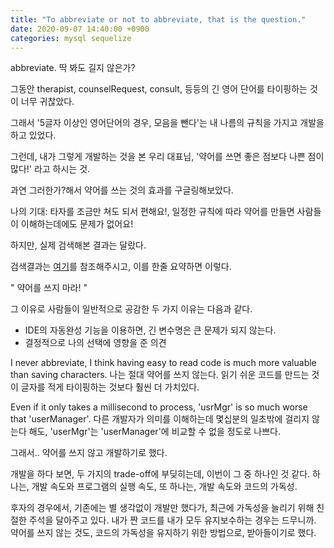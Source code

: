 ```yaml
---
title: "To abbreviate or not to abbreviate, that is the question."
date: 2020-09-07 14:40:00 +0900
categories: mysql sequelize
---
```


abbreviate. 딱 봐도 길지 않은가?

그동안 therapist, counselRequest, consult, 등등의 긴 영어 단어를 타이핑하는 것이 너무 귀찮았다.

그래서 '5글자 이상인 영어단어의 경우, 모음을 뺀다'는 내 나름의 규칙을 가지고 개발을 하고 있었다.

그런데, 내가 그렇게 개발하는 것을 본 우리 대표님, '약어를 쓰면 좋은 점보다 나쁜 점이 많다!' 라고 하시는 것.

과연 그러한가?해서 약어를 쓰는 것의 효과를 구글링해보았다.

나의 기대: 타자를 조금만 쳐도 되서 편해요!, 일정한 규칙에 따라 약어를 만들면 사람들이 이해하는데에도 문제가 없어요!

하지만, 실제 검색해본 결과는 달랐다.

검색결과는 [여기][here]를 참조해주시고, 이를 한줄 요약하면 이렇다.


" 약어를 쓰지 마라! "

그 이유로 사람들이 일반적으로 공감한 두 가지 이유는 다음과 같다.

- IDE의 자동완성 기능을 이용하면, 긴 변수명은 큰 문제가 되지 않는다.
- 결정적으로 나의 선택에 영향을 준 의견

I never abbreviate, I think having easy to read code is much more valuable than saving characters.
나는 절대 약어를 쓰지 않는다. 읽기 쉬운 코드를 만드는 것이 글자를 적게 타이핑하는 것보다 훨씬 더 가치있다.

Even if it only takes a millisecond to process, 'usrMgr' is so much worse that 'userManager'.
다른 개발자가 의미를 이해하는데 몇십분의 일초밖에 걸리지 않는다 해도, 'userMgr'는 'userManager'에 비교할 수 없을 정도로 나쁘다.

그래서.. 약어를 쓰지 않고 개발하기로 했다.

개발을 하다 보면, 두 가지의 trade-off에 부딪히는데, 이번이 그 중 하나인 것 같다.
하나는, 개발 속도와 프로그램의 실행 속도,
또 하나는, 개발 속도와 코드의 가독성.

후자의 경우에서, 기존에는 별 생각없이 개발만 했다가, 최근에 가독성을 늘리기 위해 친절한 주석을 달아주고 있다.
내가 짠 코드를 내가 모두 유지보수하는 경우는 드무니까.
약어를 쓰지 않는 것도, 코드의 가독성을 유지하기 위한 방법으로, 받아들이기로 했다.

[here]: https://dev.to/peledzohar/abbreviations-in-code-yay-or-nay-3001

